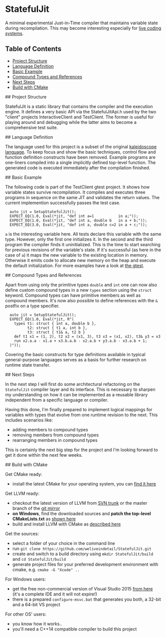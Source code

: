 # StatefulJit

A minimal experimental Just-in-Time compiler that maintains variable state during recompilation.
This may become interesting especially for 
[live coding systems](https://en.wikipedia.org/wiki/Live_coding).

## Table of Contents  
* [Project Structure](#project-structure)
* [Language Definition](#language-definition)
* [Basic Example](#basic-example)
* [Compound Types and References](#compounds-and-refs)
* [Next Steps](#next-steps)
* [Build with CMake](#build-with-cmake)

<a name="project-structure"/>
## Project Structure

StatefulJit is a static library that contains the compiler and the execution engine. It defines 
a very basic API via the StatefulJitApi.h used by the two "client" projects InteractiveClient and 
TestClient. The former is useful for playing around and debugging while the latter aims to 
become a comprehensive test suite.

<a name="language-definition"/>
## Language Definition

The language used for this project is a subset of the original 
[kaleidoscope language](http://llvm.org/docs/tutorial/index.html). 
To keep focus and show the basic techniques, control flow and function definition constructs 
have been removed. Example programs are one-liners compiled into a single implicitly defined 
top-level function. The generated code is executed immediately after the compilation finished.

<a name="basic-example"/>
## Basic Example

The following code is part of the TestClient gtest project. It shows how variable states survive 
recompilation. It compiles and executes three programs in sequence on the same JIT and validates 
the return values. The current implemention successfully passes the test case.

```
  auto jit = SetupStatefulJit();
  EXPECT_EQ(1.0, Eval(*jit, "def int a=1           in a;"));
  EXPECT_EQ(1.0, Eval(*jit, "def int a, double b   in a + b;"));
  EXPECT_EQ(3.0, Eval(*jit, "def int a, double c=2 in a + c;"));
```

`a` is the interesting variable here. All tests declare this variable with the same type. 
However, only the first one initializes it. In the second and the third program the compiler 
finds it uninitialized. This is the time to start searching for previous revisions of the 
variable's state. If it's successful (as here in the case of `a`) it maps the new variable 
to the existing location in memory. Otherwise it emits code to allocate new memory on the heap and execute 
the default initialization. For more examples have a look at [the gtest](https://github.com/weliveindetail/StatefulJit/blob/master/Clients/TestClient/test.cpp).

<a name="compounds-and-refs"/>
## Compound Types and References

Apart from using only the primitive types `double` and `int` one can now also define custom 
compound types in a new `types` section using the `struct` keyword. Compound types can have 
primitive members as well as compound members. It's now also possible to define references
with the `&` postfix on a type specifier.

```
  auto jit = SetupStatefulJit();
  EXPECT_EQ(1.0, Eval(*jit, R"(
    types t1: struct { int a, double b },
          t2: struct { t1 a, int b },
          t3: struct { t1& a, t2 b }
    def t1 x1 = (1, 2), t2 x2 = (x1, 3), t3 x3 = (x1, x2), t3& y3 = x3
    run x2.a.a - x1.a + x3.b.a.b - x2.a.b + y3.a.b - x3.a.b + 1;
  )"));
```

Covering the basic constructs for type definitions available in typical general-purpose 
languages serves as a basis for further research on runtime state transfer.

<a name="next-steps"/>
## Next Steps

In the next step I will first do some architectural refactoring on the `StatefulJit` compiler
layer and its interface. This is necessary to sharpen my understanding on how it can be 
implemented as a reusable library independent from a specific language or compiler.

Having this done, I'm finally prepared to implement logical mappings for variables with
types that evolve from one runtime revision to the next. This includes scenarios like:
* adding members to compound types
* removing members from compound types
* rearranging members in compound types

This is certainly the next big step for the project and I'm looking forward to get it done 
within the next few weeks.

<a name="build-with-cmake"/>
## Build with CMake

Get CMake ready:
* install the latest CMake for your operating system, you can [find it here](https://cmake.org/)

Get LLVM ready:
* checkout the latest version of LLVM from [SVN trunk](http://llvm.org/svn/llvm-project/llvm/trunk) or the master branch of the [git mirror](https://github.com/llvm-mirror/llvm)
* **on Windows**, find the downloaded sources and **patch the top-level CMakeLists.txt** as [shown here](https://rawgit.com/weliveindetail/StatefulJit/master/docs/patch-llvm-cmakelists.html)
* build and install LLVM with CMake as [described here](http://llvm.org/docs/CMake.html)

Get the sources:
* select a folder of your choice in the command line
* run `git clone https://github.com/weliveindetail/StatefulJit.git`
* create and switch to a build directory using `mkdir StatefulJit/build` and `cd StatefulJit/build`
* generate project files for your preferred development environment with cmake, e.g. `cmake -G "Xcode" ..`

For Windows users:
* get the free non-commercial version of Visual Studio 2015 [from here](https://www.visualstudio.com/en-us/downloads/download-visual-studio-vs.aspx) (it's a complete IDE and it will not expire!)
* there is a prepared `configure-msvc.bat` that generates you both, a 32-bit and a 64-bit VS project

For other OS' users:
* you know how it works..
* you'll need a C++14 compatible compiler to build this project
